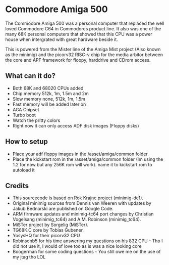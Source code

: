 # Commodore Amiga 500

The Commodore Amiga 500 was a personal computer that replaced the well loved Commodore C64 in Commodores product line. It also was one of the many 68K personal computers that showed that this CPU was a power house when intergrated with great hardware beside it.

This is powered from the Mister line of the Amiga Mist project (Also known as the minimig) and the picorv32 RISC-v chip for the media arbitor between the core and APF framework for floopy, harddrive and CDrom access.

## What can it do?
* Both 68K and 68020 CPUs added
* Chip memory 512k, 1m, 1.5m and 2m
* Slow memory none, 512k, 1m, 1.5m
* Fast memory will be added later on
* AGA Chipset
* Turbo boot
* Watch the pritty colors
* Right now it can only access ADF disk images (Floppy disks)

## How to setup
* Place your adf floppy images in the /asset/amiga/common folder
* Place the kickstart rom in the /asset/amiga/common folder (Im using the 1.2 for now but any 256K rom will work). name it to kickstart.rom to autoload it


## Credits

* This sourcecode is based on Rok Krajnc project (minimig-de1).
* Original minimig sources from Dennis van Weeren with updates by Jakub Bednarski are published on Google Code.
* ARM firmware updates and minimig-tc64 port changes by Christian Vogelsang (minimig_tc64) and A.M. Robinson (minimig_tc64).
* MiSTer project by Sorgelig (MiSTer).
* TG68K.C core by Tobias Gubener.
* YosysHQ for their picorv32 CPU
* Robinsonb5 for his time answering my questions on his 832 CPU - Tho I did not use it, I would of love too as is was a nice looking core
* Boogerman for some coding questions - You still owe me on the use of my jtag tho LOL
